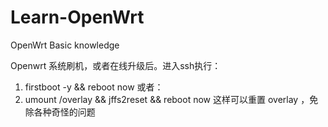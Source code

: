 # Learn-OpenWrt
OpenWrt Basic knowledge

Openwrt 系统刷机，或者在线升级后。进入ssh执行：
1. firstboot -y && reboot now
或者：
2. umount /overlay && jffs2reset && reboot now
这样可以重置 overlay ，免除各种奇怪的问题
